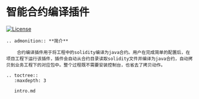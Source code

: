 # 智能合约编译插件

[![License](https://img.shields.io/badge/license-Apache%202-4EB1BA.svg)](https://www.apache.org/licenses/LICENSE-2.0.html)

```eval_rst
.. admonition:: **简介**

    合约编译插件用于将工程中的solidity编译为java合约。用户在完成简单的配置后，在项目工程下运行该插件，插件会自动从合约目录读取solidity文件并编译为java合约，自动拷贝到业务工程下的对应包中。整个过程既不需要安装控制台，也省去了拷贝动作。
```

```eval_rst
.. toctree::
   :maxdepth: 3
   
   intro.md
```
